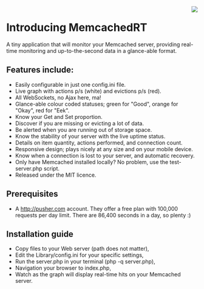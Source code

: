 <img src="http://laboratory.chrisjhill.co.uk/memcachedrt/screen-small.png" align="right" />

Introducing MemcachedRT
======================

A tiny application that will monitor your Memcached server, providing real-time monitoring and up-to-the-second data in a glance-able format.

Features include:
-----------------

 * Easily configurable in just one config.ini file.
 * Live graph with actions p/s (white) and evictions p/s (red).
 * All WebSockets, no Ajax here, ma!
 * Glance-able colour coded statuses; green for "Good", orange for "Okay", red for "Eek".
 * Know your Get and Set proportion.
 * Discover if you are missing or evicting a lot of data.
 * Be alerted when you are running out of storage space.
 * Know the stability of your server with the live uptime status.
 * Details on item quantity, actions performed, and connection count.
 * Responsive design; plays nicely at any size and on your mobile device.
 * Know when a connection is lost to your server, and automatic recovery.
 * Only have Memcached installed locally? No problem, use the test-server.php script.
 * Released under the MIT licence.

Prerequisites
-------------

* A http://pusher.com account. They offer a free plan with 100,000 requests per day limit. There are 86,400 seconds in a day, so plenty :)

Installation guide
------------------

* Copy files to your Web server (path does not matter),
* Edit the Library/config.ini for your specific settings,
* Run the server.php in your terminal (php -q server.php),
* Navigation your browser to index.php,
* Watch as the graph will display real-time hits on your Memcached server.